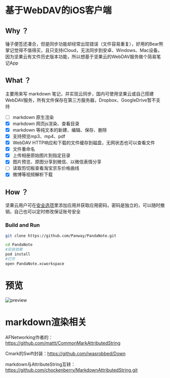 # 基于WebDAV的iOS客户端

## Why ？

锤子便签还凑合，但是同步功能却经常出现错误（文件容易重复），好用的Bear熊掌记觉得不值得买，且只支持iCloud，无法同步到安卓、Windows、Mac设备。
因为坚果云有文件历史版本功能，所以想基于坚果云的WebDAV服务做个简易笔记App

## What ？

主要用来写 markdown 笔记，并实现云同步，国内可使用坚果云或自己搭建WebDAV服务，所有文件保存在第三方服务器，Dropbox、GoogleDrive暂不支持
- [ ] markdown 原生渲染
- [x] markdown 网页js渲染、查看目录
- [x] markdown 等纯文本的新建、编辑、保存、删除
- [x] 支持预览mp3、mp4、pdf
- [x] WebDAV HTTP响应和下载的文件缓存到磁盘，无网状态也可以查看文件
- [x] 文件重命名
- [x] 上传相册原始图片到指定目录
- [x] 图片预览、原图分享到微信、以微信表情分享
- [ ] 读取剪切板查看淘宝京东价格曲线
- [x] 微博等视频解析下载

##  How ？

坚果云用户可在[安全选项](https://www.jianguoyun.com/#/safety)里添加应用并获取应用密码，密码是独立的，可以随时撤销，自己也可以定时修改保证账号安全

### Build and Run

```bash
git clone https://github.com/Panway/PandaNote.git

cd PandaNote
#安装依赖
pod install
#打开
open PandaNote.xcworkspace
```

# 预览

![preview](https://i.loli.net/2019/09/03/ClPQ842ZIzpXUrc.gif)



# markdown渲染相关

AFNetworking作者的： https://github.com/mattt/CommonMarkAttributedString

Cmark的Swift封装：https://github.com/iwasrobbed/Down

markdown与AttributeString互转： https://github.com/chockenberry/MarkdownAttributedString.git